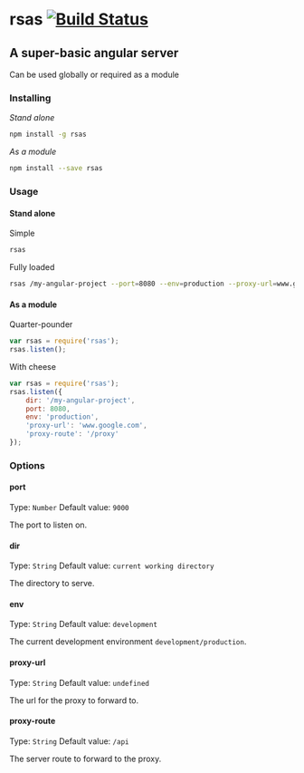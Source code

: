 # rsas [![Build Status](https://travis-ci.org/ndxbxrme/rsas.svg?branch=master)](https://travis-ci.org/ndxbxrme/rsas)
## A super-basic angular server

Can be used globally or required as a module

### Installing
*Stand alone*
```sh
npm install -g rsas
```
*As a module*
```sh
npm install --save rsas
```

### Usage
#### Stand alone  
Simple
```sh
rsas
```
Fully loaded
```sh
rsas /my-angular-project --port=8080 --env=production --proxy-url=www.google.com --proxy-route=/proxy
```
#### As a module
Quarter-pounder
```js
var rsas = require('rsas');
rsas.listen();
```
With cheese
```js
var rsas = require('rsas');
rsas.listen({
    dir: '/my-angular-project',
    port: 8080,
    env: 'production',
    'proxy-url': 'www.google.com',
    'proxy-route': '/proxy'
});
```

### Options

#### port
Type: `Number`
Default value: `9000`

The port to listen on.

#### dir
Type: `String`
Default value: `current working directory`

The directory to serve.

#### env
Type: `String`
Default value: `development`

The current development environment `development/production`.

#### proxy-url
Type: `String`
Default value: `undefined`

The url for the proxy to forward to.

#### proxy-route
Type: `String`
Default value: `/api`

The server route to forward to the proxy.

